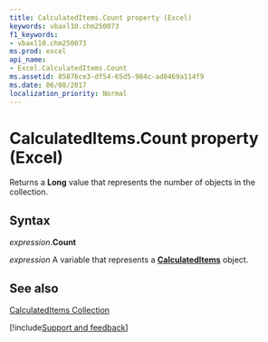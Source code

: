 ```yaml
---
title: CalculatedItems.Count property (Excel)
keywords: vbaxl10.chm250073
f1_keywords:
- vbaxl10.chm250073
ms.prod: excel
api_name:
- Excel.CalculatedItems.Count
ms.assetid: 85876ce3-df54-65d5-984c-ad0469a114f9
ms.date: 06/08/2017
localization_priority: Normal
---
```



# CalculatedItems.Count property (Excel)

Returns a  **Long** value that represents the number of objects in the collection.


## Syntax

_expression_.**Count**

_expression_ A variable that represents a **[CalculatedItems](Excel.CalculatedItems.md)** object.


## See also


[CalculatedItems Collection](Excel.CalculatedItems.md)

[!include[Support and feedback](~/includes/feedback-boilerplate.md)]